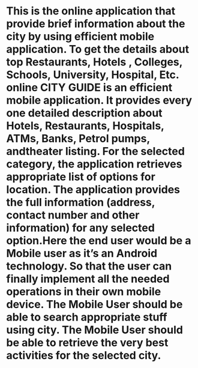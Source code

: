 # This is the online application that provide brief information about the city by using efficient mobile application. To get the details about top Restaurants, Hotels , Colleges, Schools, University, Hospital, Etc. online CITY GUIDE is an efficient mobile application. It provides every one detailed description about Hotels, Restaurants, Hospitals, ATMs, Banks, Petrol pumps, andtheater listing. For the selected category, the application retrieves appropriate list of options for location. The application provides the full information (address, contact number and other information) for any selected option.Here the end user would be a Mobile user as it’s an Android technology. So that the user can finally implement all the needed operations in their own mobile device. The Mobile User should be able to search appropriate stuff using city. The Mobile User should be able to retrieve the very best activities for the selected city.
